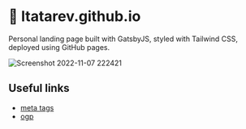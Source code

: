 # 💫 ltatarev.github.io

Personal landing page built with GatsbyJS, styled with Tailwind CSS, deployed using GitHub pages.

![Screenshot 2022-11-07 222421](https://user-images.githubusercontent.com/38048916/200418641-5b4c86bb-d495-4367-8515-1bbe758b73d4.png)

## Useful links

- [meta tags](https://gist.github.com/whitingx/3840905)
- [ogp](https://ogp.me/)
